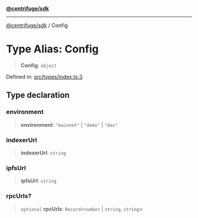 [**@centrifuge/sdk**](../README.md)

***

[@centrifuge/sdk](../README.md) / Config

# Type Alias: Config

> **Config**: `object`

Defined in: [src/types/index.ts:3](https://github.com/centrifuge/centrifuge-sdk/blob/35076f925246b8dbb28e12a5beeb6327f126023f/src/types/index.ts#L3)

## Type declaration

### environment

> **environment**: `"mainnet"` \| `"demo"` \| `"dev"`

### indexerUrl

> **indexerUrl**: `string`

### ipfsUrl

> **ipfsUrl**: `string`

### rpcUrls?

> `optional` **rpcUrls**: `Record`\<`number` \| `string`, `string`\>

